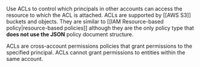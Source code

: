 Use ACLs to control which principals in other accounts can access the resource to which the ACL is attached. ACLs are supported by [[AWS S3]] buckets and objects. They are similar to [[IAM Resource-based policy|resource-based policies]] although they are the only policy type that **does not use the JSON** policy document structure. 

ACLs are cross-account permissions policies that grant permissions to the specified principal. ACLs cannot grant permissions to entities within the same account.